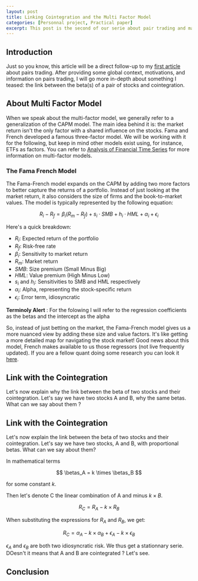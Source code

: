 ```yaml
---
layout: post
title: Linking Cointegration and the Multi Factor Model 
categories: [Personnal project, Practical paper]
excerpt: This post is the second of our serie about pair trading and market neutral strategies ...
---
```


## Introduction

Just so you know, this article will be a direct follow-up to my [first article](https://zaltarba.github.io/blog/PairsTrading-1/) about pairs trading. After providing some global context, motivations, and information on pairs trading, I will go more in-depth about something I teased: the link between the beta(s) of a pair of stocks and cointegration.

## About Multi Factor Model

When we speak about the multi-factor model, we generally refer to a generalization of the CAPM model. The main idea behind it is: the market return isn't the only factor with a shared influence on the stocks. Fama and French developed a famous three-factor model. We will be working with it for the following, but keep in mind other models exist using, for instance, ETFs as factors. You can refer to [Analysis of Financial Time Series](https://cpb-us-w2.wpmucdn.com/blog.nus.edu.sg/dist/0/6796/files/2017/03/analysis-of-financial-time-series-copy-2ffgm3v.pdf) for more information on multi-factor models.

### The Fama French Model

The Fama-French model expands on the CAPM by adding two more factors to better capture the returns of a portfolio. Instead of just looking at the market return, it also considers the size of firms and the book-to-market values. The model is typically represented by the following equation:

$$
R_i - R_f = \beta_i (R_m - R_f) + s_i \cdot SMB + h_i \cdot HML + \alpha_i + \epsilon_i
$$

Here's a quick breakdown:
- $R_i$: Expected return of the portfolio
- $R_f$: Risk-free rate
- $\beta_i$: Sensitivity to market return
- $R_m$: Market return
- $SMB$: Size premium (Small Minus Big)
- $HML$: Value premium (High Minus Low)
- $s_i$ and $h_i$: Sensitivities to SMB and HML respectively
- $\alpha_i$: Alpha, representing the stock-specific return
- $\epsilon_i$: Error term, idiosyncratic

**Terminoly Alert** : For the folowing I will refer to the regression coefficients as the betas and the intercept as the alpha

So, instead of just betting on the market, the Fama-French model gives us a more nuanced view by adding these size and value factors. It's like getting a more detailed map for navigating the stock market! Good news about this model, French makes available to us those regressors (not live frequently updated). If you are a fellow quant doing some research you can look it [here](https://mba.tuck.dartmouth.edu/pages/faculty/ken.french/data_library.html#Research).

## Link with the Cointegration 

Let's now explain why the link between the beta of two stocks and their cointegration. Let's say we have two stocks A and B, why the same betas. What can we say about them ? 
## Link with the Cointegration 

Let's now explain the link between the beta of two stocks and their cointegration. Let's say we have two stocks, A and B, with proportional betas. What can we say about them?

In mathematical terms

$$
\betas_A = k \times \betas_B
$$

for some constant $k$. 

Then let's denote C the linear combination of A and minus $k \times B$.

$$
R_C = R_A - k \times R_B
$$

When substituting the expressions for $R_A$ and $R_B$, we get:

$$
R_C = \alpha_A - k \times \alpha_B + \epsilon_A - k \times \epsilon_B
$$

$\epsilon_A$ and $\epsilon_B$ are both two idiosyncratic risk. We thus get a stationnary serie. DOesn't it means that A and B are cointegrated ? Let's see.

## Conclusion 
